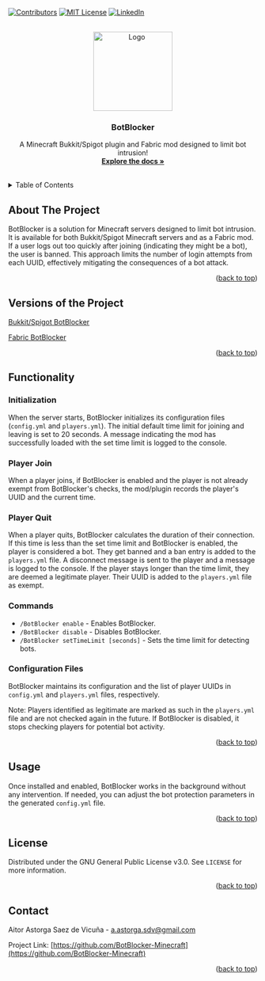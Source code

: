 <!-- Improved compatibility of back to top link: See: https://github.com/othneildrew/Best-README-Template/pull/73 -->
<a name="readme-top"></a>

[![Contributors][contributors-shield]][contributors-url]
[![MIT License][license-shield]][license-url]
[![LinkedIn][linkedin-shield]][linkedin-url]



<!-- PROJECT LOGO -->
<br />
<div align="center">
  <a href="https://github.com/BotBlocker-Minecraft">
    <img src="images/logo.png" alt="Logo" width="160" height="160">
  </a>

  <h3 align="center">BotBlocker</h3>

  <p align="center">
    A Minecraft Bukkit/Spigot plugin and Fabric mod designed to limit bot intrusion!
    <br />
    <a href="https://github.com/BotBlocker-Minecraft"><strong>Explore the docs »</strong></a>
    <br />
    <br />
  </p>
</div>



<!-- TABLE OF CONTENTS -->
<details>
  <summary>Table of Contents</summary>
  <ol>
    <li><a href="#about-the-project">About The Project</a></li>
    <li><a href="#versions-of-the-project">Versions of the Project</a></li>
    <li>
      <a href="#functionality">Functionality</a>
      <ul>
        <li><a href="#initialization">Initialization</a></li>
        <li><a href="#player-join">Player Join</a></li>
        <li><a href="#player-quit">Player Quit</a></li>
        <li><a href="#commands">Commands</a></li>
        <li><a href="#configuration-files">Configuration Files</a></li>
      </ul>
    </li>
    <li><a href="#usage">Usage</a></li>
    <li><a href="#license">License</a></li>
    <li><a href="#contact">Contact</a></li>
  </ol>
</details>



<!-- ABOUT THE PROJECT -->
## About The Project

BotBlocker is a solution for Minecraft servers designed to limit bot intrusion. It is available for both Bukkit/Spigot Minecraft servers and as a Fabric mod. If a user logs out too quickly after joining (indicating they might be a bot), the user is banned. This approach limits the number of login attempts from each UUID, effectively mitigating the consequences of a bot attack.

<p align="right">(<a href="#readme-top">back to top</a>)</p>


## Versions of the Project
[Bukkit/Spigot BotBlocker](https://github.com/BotBlocker-Minecraft/BotBlocker)

[Fabric BotBlocker](https://github.com/BotBlocker-Minecraft/BotBlocker-Fabric)

<p align="right">(<a href="#readme-top">back to top</a>)</p>


## Functionality

### Initialization
When the server starts, BotBlocker initializes its configuration files (`config.yml` and `players.yml`). The initial default time limit for joining and leaving is set to 20 seconds. A message indicating the mod has successfully loaded with the set time limit is logged to the console.

### Player Join
When a player joins, if BotBlocker is enabled and the player is not already exempt from BotBlocker's checks, the mod/plugin records the player's UUID and the current time.

### Player Quit
When a player quits, BotBlocker calculates the duration of their connection. If this time is less than the set time limit and BotBlocker is enabled, the player is considered a bot. They get banned and a ban entry is added to the `players.yml` file. A disconnect message is sent to the player and a message is logged to the console. If the player stays longer than the time limit, they are deemed a legitimate player. Their UUID is added to the `players.yml` file as exempt.

### Commands
* `/BotBlocker enable` - Enables BotBlocker.
* `/BotBlocker disable` - Disables BotBlocker.
* `/BotBlocker setTimeLimit [seconds]` - Sets the time limit for detecting bots.

### Configuration Files
BotBlocker maintains its configuration and the list of player UUIDs in `config.yml` and `players.yml` files, respectively.

Note: Players identified as legitimate are marked as such in the `players.yml` file and are not checked again in the future. If BotBlocker is disabled, it stops checking players for potential bot activity.

<p align="right">(<a href="#readme-top">back to top</a>)</p>



<!-- USAGE EXAMPLES -->
## Usage

Once installed and enabled, BotBlocker works in the background without any intervention. If needed, you can adjust the bot protection parameters in the generated `config.yml` file.

<p align="right">(<a href="#readme-top">back to top</a>)</p>



<!-- LICENSE -->
## License

Distributed under the GNU General Public License v3.0. See `LICENSE` for more information.

<p align="right">(<a href="#readme-top">back to top</a>)</p>



<!-- CONTACT -->
## Contact

Aitor Astorga Saez de Vicuña - a.astorga.sdv@gmail.com

Project Link: [https://github.com/BotBlocker-Minecraft](https://github.com/BotBlocker-Minecraft)

<p align="right">(<a href="#readme-top">back to top</a>)</p>



<!-- MARKDOWN LINKS & IMAGES -->
<!-- https://www.markdownguide.org/basic-syntax/#reference-style-links -->
[contributors-shield]: https://img.shields.io/github/contributors/AitorAstorga/BotBlocker.svg?style=for-the-badge
[contributors-url]: https://github.com/orgs/BotBlocker-Minecraft/people

[license-shield]: https://img.shields.io/github/license/AitorAstorga/BotBlocker.svg?style=for-the-badge
[license-url]: https://github.com/BotBlocker-Minecraft/.github/LICENSE

[linkedin-shield]: https://img.shields.io/badge/-LinkedIn-black.svg?style=for-the-badge&logo=linkedin&colorB=555
[linkedin-url]: https://linkedin.com/in/aitor-astorga-saez-de-vicuña

[product-screenshot]: images/screenshot.png

